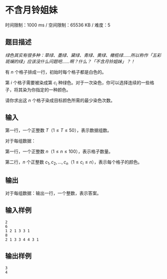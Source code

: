 # 不含月铃姐妹

时间限制：1000 ms / 空间限制：65536 KB / 难度：5

## 题目描述

*绿色其实有很多种：草绿、墨绿、黛绿、青绿、黄绿、橄榄绿……所以称作「五彩斑斓的绿」应该没什么问题吧……啊？什么？「不含月铃姐妹」？！*

有 $n$ 个格子排成一行，初始时每个格子都是白色的。

第 $i$ 个格子需要被染成第 $c_i$ 种绿色。对于一次染色，你可以选择连续的一些格子，将其染为你指定的一种颜色。

请你求出这 $n$ 个格子染成目标颜色所需的最少染色次数。

## 输入

第一行，一个正整数 $T$（$1\leq T\leq 50$），表示数据组数。

对于每组数据：

第一行，一个正整数 $n$（$1\leq n\leq 100$），表示格子数量。

第二行，$n$ 个正整数 $c_1, c_2, \dots, c_n$（$1\leq c_i\leq n$），表示每个格子的颜色。

## 输出

对于每组数据：输出一行，一个整数，表示答案。

## 输入样例

    2
    6
    1 2 1 3 3 1
    8
    2 1 3 3 4 4 3 1

## 输出样例

    3
    4
